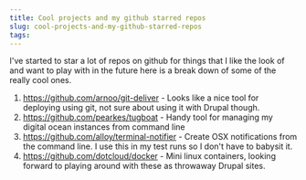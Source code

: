 ```yaml
---
title: Cool projects and my github starred repos
slug: cool-projects-and-my-github-starred-repos
tags:
---
```

I've started to star a lot of repos on github for things that I like the look of and want to play with in the future here is a break down of some of the really cool ones.

1. https://github.com/arnoo/git-deliver - Looks like a nice tool for deploying using git, not sure about using it with Drupal though.
2. https://github.com/pearkes/tugboat - Handy tool for managing my digital ocean instances from command line
3. https://github.com/alloy/terminal-notifier - Create OSX notifications from the command line. I use this in my test runs so I don't have to babysit it.
4. https://github.com/dotcloud/docker - Mini linux containers, looking forward to playing around with these as throwaway Drupal sites. 
